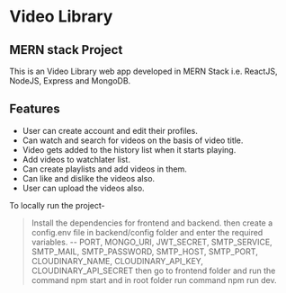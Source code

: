 # Video Library

## MERN stack Project

This is an Video Library web app developed in MERN Stack i.e. ReactJS, NodeJS, Express and MongoDB.

## Features

- User can create account and edit their profiles.
- Can watch and search for videos on the basis of video title.
- Video gets added to the history list when it starts playing.
- Add videos to watchlater list.
- Can create playlists and add videos in them.
- Can like and dislike the videos also.
- User can upload the videos also.

To locally run the project-

> Install the dependencies for frontend and backend.
> then create a config.env file in backend/config folder and enter the required variables.
> -- PORT, MONGO_URI, JWT_SECRET, SMTP_SERVICE, SMTP_MAIL, SMTP_PASSWORD, SMTP_HOST, SMTP_PORT, CLOUDINARY_NAME, CLOUDINARY_API_KEY, CLOUDINARY_API_SECRET
> then go to frontend folder and run the command npm start and in root folder run command npm run dev.

